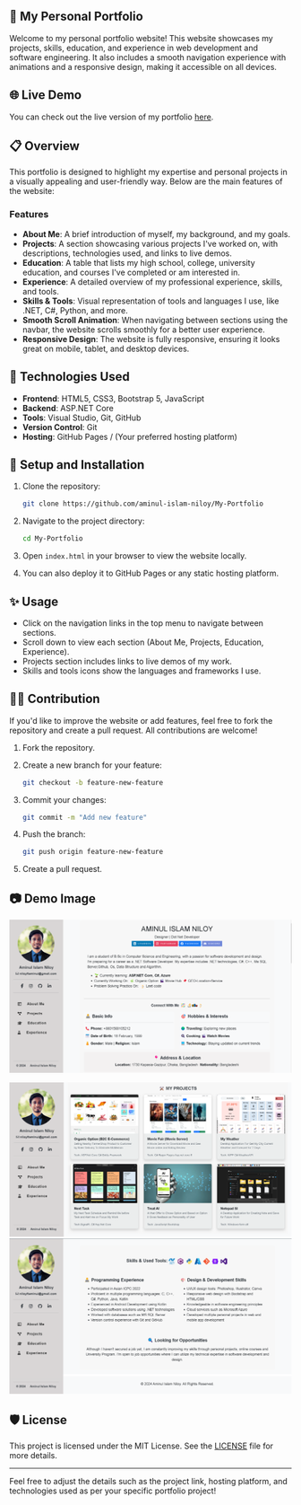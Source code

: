 ﻿
## 💼 My Personal Portfolio

Welcome to my personal portfolio website! This website showcases my projects, skills, education, and experience in web development and software engineering. It also includes a smooth navigation experience with animations and a responsive design, making it accessible on all devices.

## 🌐 Live Demo

You can check out the live version of my portfolio [here](https://aminul-islam-niloy.github.io/My-Portfolio/).

## 📋 Overview

This portfolio is designed to highlight my expertise and personal projects in a visually appealing and user-friendly way. Below are the main features of the website:

### Features

- **About Me**: A brief introduction of myself, my background, and my goals.
- **Projects**: A section showcasing various projects I've worked on, with descriptions, technologies used, and links to live demos.
- **Education**: A table that lists my high school, college, university education, and courses I've completed or am interested in.
- **Experience**: A detailed overview of my professional experience, skills, and tools.
- **Skills & Tools**: Visual representation of tools and languages I use, like .NET, C#, Python, and more.
- **Smooth Scroll Animation**: When navigating between sections using the navbar, the website scrolls smoothly for a better user experience.
- **Responsive Design**: The website is fully responsive, ensuring it looks great on mobile, tablet, and desktop devices.

## 🔧 Technologies Used

- **Frontend**: HTML5, CSS3, Bootstrap 5, JavaScript
- **Backend**: ASP.NET Core
- **Tools**: Visual Studio, Git, GitHub
- **Version Control**: Git
- **Hosting**: GitHub Pages / (Your preferred hosting platform)


## 🚀 Setup and Installation

1. Clone the repository:

   ```bash
   git clone https://github.com/aminul-islam-niloy/My-Portfolio
   ```

2. Navigate to the project directory:

   ```bash
   cd My-Portfolio
   ```

3. Open `index.html` in your browser to view the website locally.

4. You can also deploy it to GitHub Pages or any static hosting platform.

## ✨ Usage

- Click on the navigation links in the top menu to navigate between sections.
- Scroll down to view each section (About Me, Projects, Education, Experience).
- Projects section includes links to live demos of my work.
- Skills and tools icons show the languages and frameworks I use.

## 👨‍💻 Contribution

If you'd like to improve the website or add features, feel free to fork the repository and create a pull request. All contributions are welcome!

1. Fork the repository.
2. Create a new branch for your feature:

   ```bash
   git checkout -b feature-new-feature
   ```

3. Commit your changes:

   ```bash
   git commit -m "Add new feature"
   ```

4. Push the branch:

   ```bash
   git push origin feature-new-feature
   ```

5. Create a pull request.

## 📷 Demo Image
![Project Screenshot](https://github.com/aminul-islam-niloy/My-Portfolio/blob/main/img/Readme.png?raw=true)

![Project Screenshot](https://github.com/aminul-islam-niloy/My-Portfolio/blob/main/img/Readme%202.png?raw=true)
![Project Screenshot](https://github.com/aminul-islam-niloy/My-Portfolio/blob/main/img/Readme%204.png?raw=true)

## 🛡️ License

This project is licensed under the MIT License. See the [LICENSE](LICENSE) file for more details.

---

Feel free to adjust the details such as the project link, hosting platform, and technologies used as per your specific portfolio project!

